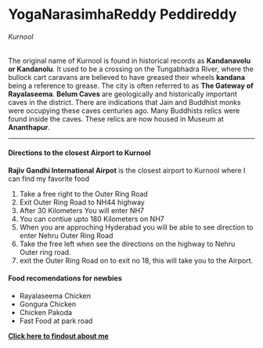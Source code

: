 # YogaNarasimhaReddy Peddireddy
###### Kurnool
The original name of Kurnool is found in historical records as **Kandanavolu or Kandanolu**. It used to be a crossing on the Tungabhadra River, where the bullock cart caravans are believed to have greased their wheels **kandana** being a reference to grease. The city is often referred to as **The Gateway of Rayalaseema**. **Belum Caves** are geologically and historically important caves in the district. There are indications that Jain and Buddhist monks were occupying these caves centuries ago. Many Buddhists relics were found inside the caves. These relics are now housed in Museum at **Ananthapur**.

---

#### Directions to the closest Airport to Kurnool

**Rajiv Gandhi International Airpot** is the closest airport to Kurnool where I can find my favorite food

1. Take a free right to the Outer Ring Road
2. Exit Outer Ring Road to NH44 highway 
3. After 30 Kilometers You will enter NH7 
4. You can contiue upto 180 Kilometers on NH7
5. When you are approching Hyderabad you will be able to see direction to enter Nehru Outer Ring Road
6. Take the free left when see the directions on the highway to Nehru Outer ring road.
7. exit the Outer Ring Road on to exit no 18, this will take you to the Airport.

#### Food recomendations for newbies

* Rayalaseema Chicken
* Gongura Chicken
* Chicken Pakoda
* Fast Food at park road

**[Click here to findout about me](https://github.com/yogi4297/assignment2-Peddireddy/blob/e330fbb2d88ad860a7e83043da09c50245d99ca4/README.md#yoganarasimhareddy-peddireddy)**
